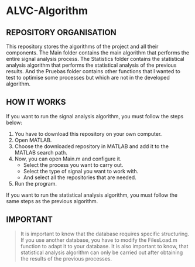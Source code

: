 # ALVC-Algorithm



## REPOSITORY ORGANISATION

This repository stores the algorithms of the project and all their components.
The Main folder contains the main algorithm that performs the entire signal analysis process.
The Statistics folder contains the statistical analysis algorithm that performs the statistical analysis of the previous results.
And the Pruebas folder contains other functions that I wanted to test to optimise some processes but which are not in the developed algorithm.



## HOW IT WORKS

If you want to run the signal analysis algorithm, you must follow the steps below:
  1. You have to download this repository on your own computer.
  2. Open MATLAB.
  3. Choose the downloaded repository in MATLAB and add it to the MATLAB search path.
  4. Now, you can open Main.m and configure it.
      - Select the process you want to carry out.
      - Select the type of signal you want to work with.
      - And select all the repositories that are needed.
  5. Run the program.

If you want to run the statistical analysis algorithm, you must follow the same steps as the previous algorithm. 
 


## IMPORTANT
> It is important to know that the database requires specific structuring. If you use another database, you have to modify the FilesLoad.m function to adapt it to your database.
> It is also important to know, that statistical analysis algorithm can only be carried out after obtaining the results of the previous processes.
